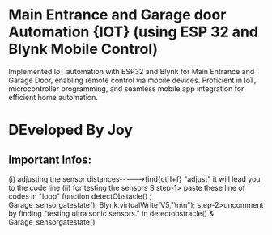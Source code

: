 # Main Entrance and Garage door Automation {IOT} (using ESP 32 and Blynk Mobile Control)

Implemented IoT automation with ESP32 and Blynk for Main Entrance and
Garage Door, enabling remote control via mobile devices. Proficient in IoT, microcontroller programming, and seamless mobile app integration for efficient
home automation.


# DEveloped By Joy
## important infos:
 
 (i)  adjusting the sensor distances----->find{ctrl+f} "adjust" it will lead you to the code line
 (ii) for testing the sensors S
      step-1> paste these line of codes in "loop" function 
          detectObstacle() ;                         
          Garage_sensorgatestate();
          Blynk.virtualWrite(V5,"\n\n"); 
      step-2>uncomment by finding "testing ultra sonic sensors." in detectobstracle() & Garage_sensorgatestate()
